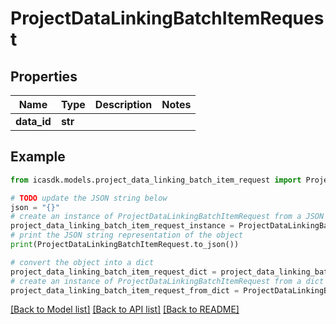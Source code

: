# ProjectDataLinkingBatchItemRequest


## Properties

Name | Type | Description | Notes
------------ | ------------- | ------------- | -------------
**data_id** | **str** |  | 

## Example

```python
from icasdk.models.project_data_linking_batch_item_request import ProjectDataLinkingBatchItemRequest

# TODO update the JSON string below
json = "{}"
# create an instance of ProjectDataLinkingBatchItemRequest from a JSON string
project_data_linking_batch_item_request_instance = ProjectDataLinkingBatchItemRequest.from_json(json)
# print the JSON string representation of the object
print(ProjectDataLinkingBatchItemRequest.to_json())

# convert the object into a dict
project_data_linking_batch_item_request_dict = project_data_linking_batch_item_request_instance.to_dict()
# create an instance of ProjectDataLinkingBatchItemRequest from a dict
project_data_linking_batch_item_request_from_dict = ProjectDataLinkingBatchItemRequest.from_dict(project_data_linking_batch_item_request_dict)
```
[[Back to Model list]](../README.md#documentation-for-models) [[Back to API list]](../README.md#documentation-for-api-endpoints) [[Back to README]](../README.md)


